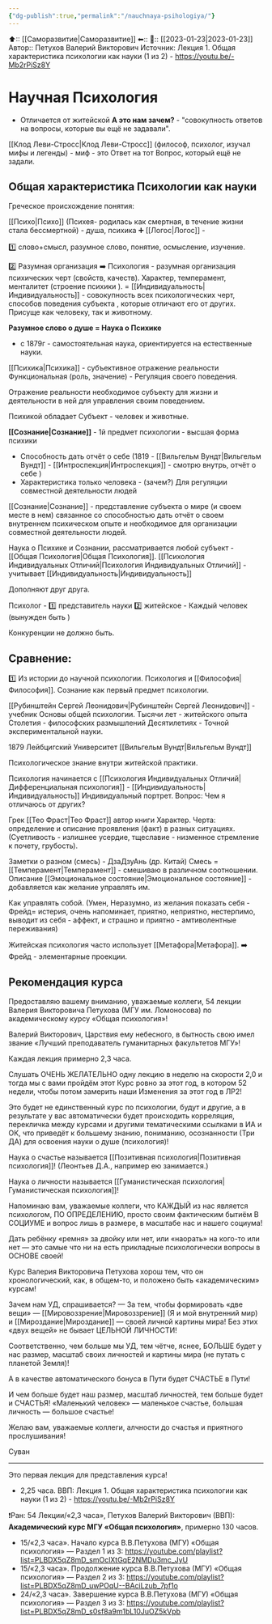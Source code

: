 ```yaml
---
{"dg-publish":true,"permalink":"/nauchnaya-psihologiya/"}
---
```



⬆:: [[Саморазвитие\|Саморазвитие]]
⬅::
📅:: [[2023-01-23\|2023-01-23]]
Автор:: Петухов Валерий Викторович
Источник: Лекция 1. Общая характеристика психологии как науки (1 из 2) - https://youtu.be/-Mb2rPiSz8Y

# Научная Психология

- Отличается от житейской
**А это нам зачем?** - "совокупность ответов на вопросы, которые вы ещё не задавали".

[[Клод Леви-Стросс\|Клод Леви-Стросс]] (философ, психолог, изучал мифы и легенды) - миф - это Ответ на тот Вопрос, который ещё не задали.

## Общая характеристика Психологии как науки

Греческое происхождение понятия:

[[Психо\|Психо]] (Психея- родилась как смертная, в течение жизни стала бессмертной) - душа, психика
➕
[[Логос\|Логос]] - 

1️⃣ слово+смысл, разумное слово, понятие, осмысление, изучение.

2️⃣ Разумная организация ➡️ Психология - разумная организация психических черт (свойств, качеств). Характер, темперамент, менталитет (строение психики ). = [[Индивидуальность\|Индивидуальность]] - совокупность всех психологических черт, способов поведения субъекта , которые отличают его от других. Присуще как человеку, так и животному.

**Разумное слово о душе =  Наука о Психике**
- с 1879г - самостоятельная наука, ориентируется на естественные науки. 

[[Психика\|Психика]] - субъективное отражение реальности
Функциональная (роль, значение) - Регуляция своего поведения.

Отражение реальности необходимое субъекту для жизни и деятельности в ней для управления своим поведением.

Психикой обладает Субъект - человек и животные.

**[[Сознание\|Сознание]]** - 1й предмет психологии - высшая форма психики 
- Способность дать отчёт о себе (1819 - [[Вильгельм Вундт\|Вильгельм Вундт]] - [[Интроспекция\|Интроспекция]] - смотрю внутрь, отчёт о себе )
- Характеристика только человека - (зачем?) Для регуляции совместной деятельности людей 

[[Сознание\|Сознание]] - представление субъекта о мире (и своем месте в нем) связанное со способностью дать отчёт о своем внутреннем психическом опыте и необходимое для организации совместной деятельности людей.

Наука о Психике и Сознании, рассматривается любой субъект - [[Общая Психология\|Общая Психология]].
[[Психология Индивидуальных Отличий\|Психология Индивидуальных Отличий]] - учитывает [[Индивидуальность\|Индивидуальность]]

Дополняют друг друга.

Психолог - 
1️⃣ представитель науки
2️⃣ житейское - Каждый человек (вынужден быть )

Конкуренции не должно быть.

## Сравнение:

1️⃣ Из истории до научной психологии. Психология и [[Философия\|Философия]]. Сознание как первый предмет психологии.

[[Рубинштейн Сергей Леонидович\|Рубинштейн Сергей Леонидович]] - учебник Основы общей психологии.
Тысячи лет - житейского опыта
Столетия - философских размышлений
Десятилетиях - Точной экспериментальной науки.

1879 Лейбцигский Университет [[Вильгельм Вундт\|Вильгельм Вундт]]

Психологическое знание внутри житейской практики.

Психология начинается с [[Психология Индивидуальных Отличий\|Дифференциальная психология]] - [[Индивидуальность\|Индивидуальность]] Индивидуальный портрет.
Вопрос: Чем я отличаюсь от других?

Грек [[Тео Фраст\|Тео Фраст]] автор книги Характер.
Черта: определение и описание проявления (факт) в разных ситуациях. (Суетливость - излишнее усердие, тщеславие - низменное стремление к почету, грубость).

Заметки о разном (смесь) - ДзаДзуАнь (др. Китай)
Смесь = [[Темперамент\|Темперамент]] - смешиваю в различном соотношении.
Описание [[Эмоциональное состояние\|Эмоциональное состояние]] - добавляется как желание управлять им. 

Как управлять собой.
(Умен, Неразумно, из желания показать себя - Фрейд= истерия, очень напоминает, приятно, неприятно, нестерпимо, выводит из себя - аффект, и страшно и приятно - амтиволентные переживания)

Житейская психология часто использует [[Метафора\|Метафора]]. ➡️ Фрейд - элементарные проекции.









## Рекомендация курса

Предоставляю вашему вниманию, уважаемые коллеги, 54 лекции Валерия Викторовича Петухова (МГУ им. Ломоносова) по академическому курсу «Общая психология»!

Валерий Викторович, Царствия ему небесного, в бытность свою имел звание «Лучший преподаватель гуманитарных факультетов МГУ»!

Каждая лекция примерно 2,3 часа.

Слушать ОЧЕНЬ ЖЕЛАТЕЛЬНО одну лекцию в неделю на скорости 2,0 и тогда мы с вами пройдём этот Курс ровно за этот год, в котором 52 недели, чтобы потом замерить наши Изменения за этот год в ЛР2!

Это будет не единственный курс по психологии, будут и другие, а в результате у вас автоматически будет происходить корреляция, перекличка между курсами и другими тематическими ссылками в ИА и ОК, что приведёт к большему знанию, пониманию, осознанности (Три ДА) для освоения науки о душе (психология)!

Наука о счастье называется [[Позитивная психология\|Позитивная психология]]! (Леонтьев Д.А., например ею занимается.)

Наука о личности называется [[Гуманистическая психология\|Гуманистическая психология]]!

Напоминаю вам, уважаемые коллеги, что КАЖДЫЙ из нас является психологом, ПО ОПРЕДЕЛЕНИЮ, просто своим фактическим бытиём В СОЦИУМЕ и вопрос лишь в размере, в масштабе нас и нашего социума!

Дать ребёнку «ремня» за двойку или нет, или «наорать» на кого-то или нет — это самые что ни на есть прикладные психологически вопросы в ОСНОВЕ своей!

Курс Валерия Викторовича Петухова хорош тем, что он хронологический, как, в общем-то, и положено быть «академическим» курсам!

Зачем нам УД, спрашивается? — За тем, чтобы формировать «две вещи» — [[Мировоззрение\|Мировоззрение]] (Я и мой внутренний мир) и [[Мироздание\|Мироздание]] — своей личной картины мира! Без этих «двух вещей» не бывает ЦЕЛЬНОЙ ЛИЧНОСТИ!

Соответственно, чем больше мы УД, тем чётче, яснее, БОЛЬШЕ будет у нас размер, масштаб своих личностей и картины мира (не путать с планетой Земля)!

А в качестве автоматического бонуса в Пути будет СЧАСТЬЕ в Пути!

И чем больше будет наш размер, масштаб личностей, тем больше будет и СЧАСТЬЯ! «Маленький человек» — маленькое счастье, большая личность — большое счастье!

Желаю вам, уважаемые коллеги, алчности до счастья и приятного прослушивания!

Суван

---

Это первая лекция для представления курса!

- 2,25 часа. ВВП: Лекция 1. Общая характеристика психологии как науки (1 из 2) - https://youtu.be/-Mb2rPiSz8Y


❗️Ран: 54 Лекции/«2,3 часа», Петухов Валерий Викторович (ВВП): **Академический курс МГУ «Общая психология»**, примерно 130 часов.
 - 15/«2,3 часа». Начало курса В.В.Петухова (МГУ) «Общая психология» — Раздел 1 из 3: https://youtube.com/playlist?list=PLBDX5qZ8mD_smOclXtGqE2NMDu3mc_JyU
 - 15/«2,3 часа». Продолжение курса В.В.Петухова (МГУ) «Общая психология» — Раздел 2 из 3: ﻿https://youtube.com/playlist?list=PLBDX5qZ8mD_uwPOqU--BAciLzub_7pf1o
 - 24/«2,3 часа». Завершение курса В.В.Петухова (МГУ) «Общая психология» — Раздел 3 из 3: https://youtube.com/playlist?list=PLBDX5qZ8mD_s0sf8a9m1bL10JuOZ5kVpb
